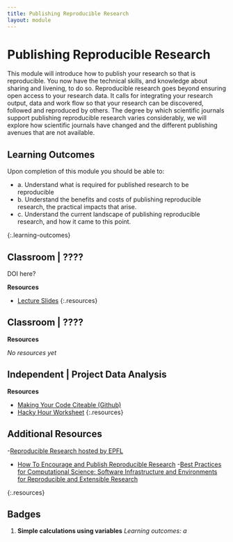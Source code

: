 ```yaml
---
title: Publishing Reproducible Research
layout: module
---
```



# Publishing Reproducible Research


This module will introduce how to publish your research so that is reproducible. You now have the technical skills, and knowledge about sharing and livening, to do so. Reproducible research goes beyond ensuring open access to your research data. It calls for integrating your research output, data and work flow so that your research can be discovered, followed and reproduced by others. The degree by which scientific journals support publishing reproducible research varies considerably, we will explore how scientific journals have changed and the different publishing avenues that are not available.


## Learning Outcomes

Upon completion of this module you should be able to:
 
- a. Understand what is required for published research to be reproducible
- b. Understand the benefits and costs of publishing reproducible research, the practical impacts that arise. 
- c. Understand the current landscape of publishing reproducible research, and how it came to this point.

{:.learning-outcomes}



## Classroom | ????

DOI here?

**Resources**

- [Lecture Slides](http://linkhere.com)
{:.resources}



## Classroom | ????


**Resources**

_No resources yet_




## Independent | Project Data Analysis


**Resources**
- [Making Your Code Citeable (Github)](https://guides.github.com/activities/citable-code/)
- [Hacky Hour Worksheet](hacky-hour-worksheet.html)
{:.resources}









## Additional Resources
-[Reproducible Research hosted by EPFL](http://rr.epfl.ch/)
- [How To Encourage and Publish Reproducible Research](http://jelena.ece.cmu.edu/repository/conferences/07_04_Icassp_Kovacevic.pdf)
-[Best Practices for Computational Science: Software Infrastructure and Environments for Reproducible and Extensible Research](http://openresearchsoftware.metajnl.com/articles/10.5334/jors.ay/)

{:.resources}




## Badges

1. **Simple calculations using variables**
_Learning outcomes: a_
